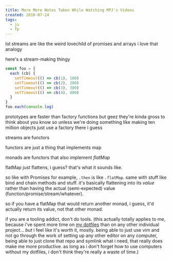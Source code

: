 ```yaml
---
title: More More Notes Taken While Watching MPJ's Videos
created: 2016-07-24
tags:
  - js
  - fp
---
```


lol streams are like the weird lovechild of promises and arrays i love that
analogy

here's a stream-making thingy

```javascript
const foo = {
  each (cb) {
    setTimeout(() => cb(1), 100)
    setTimeout(() => cb(2), 200)
    setTimeout(() => cb(3), 300)
    setTimeout(() => cb(4), 400)
  }
}
foo.each(console.log)
```

prototypes are faster than factory functions but geez they're
kinda gross to think about you know so unless we're doing something
like making ten million objects just use a factory there i guess

streams are functors

functors are just a thing that implements map

monads are functors that also implement _flatMap_

flatMap just flattens, i guess? that's what it sounds like.

so like with Promises for example, `.then` is like `.flatMap`.
same with stuff like bind and chain methods and stuff. it's basically
flattening into its _value_ rather than having the actual (semi-expected)
value (function/promise/stream/whatever).

so if you have a flatMap that would return another monad, i guess,
it'd actually return its value, not that other monad.

if you are a tooling addict, don't do tools. (this actually totally applies to
me, because i've spent more time on [my dotfiles](https://github.com/zacanger/z.git)
than on any other individual project... _but_ i feel like it's worth it, mostly.
being able to just use vim and not go through the work of setting up any other
editor on any computer, being able to just clone that repo and symlink what i need,
that really does make me more productive. as long as i don't forget how to use
computers without my dotfiles, i don't think they're really a waste of time.)
